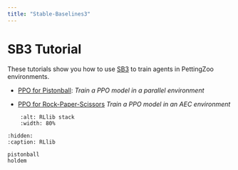 ```yaml
---
title: "Stable-Baselines3"
---
```


# SB3 Tutorial

These tutorials show you how to use [SB3](https://stable-baselines3.readthedocs.io/en/master/) to train agents in PettingZoo environments.

* [PPO for Pistonball](/tutorials/sb3/pistonball/): _Train a PPO model in a parallel environment_

* [PPO for Rock-Paper-Scissors](/tutorials/sb3/rps/) _Train a PPO model in an AEC environment_


```{figure} https://docs.ray.io/en/latest/_images/rllib-stack.svg
    :alt: RLlib stack
    :width: 80%
```

```{toctree}
:hidden:
:caption: RLlib

pistonball
holdem
```
